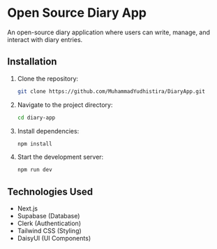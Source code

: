 # Open Source Diary App

An open-source diary application where users can write, manage, and interact with diary entries.

## Installation

1. Clone the repository:
   ```sh
   git clone https://github.com/MuhammadYudhistira/DiaryApp.git
   ```
2. Navigate to the project directory:
   ```sh
   cd diary-app
   ```
3. Install dependencies:
   ```sh
   npm install
   ```
4. Start the development server:
   ```sh
   npm run dev
   ```

## Technologies Used

- Next.js
- Supabase (Database)
- Clerk (Authentication)
- Tailwind CSS (Styling)
- DaisyUI (UI Components)
